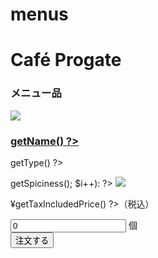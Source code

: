 # menus
<?php 
require_once('data.php');
require_once('menu.php');
?>

<!DOCTYPE html>
<html>
<head>
  <meta charset="utf-8">
  <title>Café Progate</title>
  <link rel="stylesheet" type="text/css" href="stylesheet.css">
  <link href='https://fonts.googleapis.com/css?family=Pacifico|Lato' rel='stylesheet' type='text/css'>
</head>
<body>
  <div class="menu-wrapper container">
    <h1 class="logo">Café Progate</h1>
    <h3>メニュー<?php echo Menu::getCount() ?>品</h3>
    <form method="post" action="confirm.php">
      <div class="menu-items">
        <?php foreach ($menus as $menu): ?>
          <div class="menu-item">
            <img src="<?php echo $menu->getImage() ?>" class="menu-item-image">
            <h3 class="menu-item-name">
              <a href="show.php?name=<?php echo $menu->getName() ?>">
                <?php echo $menu->getName() ?>
              </a>
            </h3>
            <?php if ($menu instanceof Drink): ?>
              <p class="menu-item-type"><?php echo $menu->getType() ?></p>
            <?php else: ?>
              <?php for ($i=0; $i<$menu->getSpiciness(); $i++): ?>
                <img src="https://s3-ap-northeast-1.amazonaws.com/progate/shared/images/lesson/php/chilli.png" class='icon-spiciness'>
              <?php endfor ?>
            <?php endif ?>
            <p class="price">¥<?php echo $menu->getTaxIncludedPrice() ?>（税込）</p>
            <input type="text" value="0" name="<?php echo $menu->getName() ?>">
            <span>個</span>
          </div>
        <?php endforeach ?>
      </div>
      <input type="submit" value="注文する">
    </form>
  </div>
</body>
</html>
